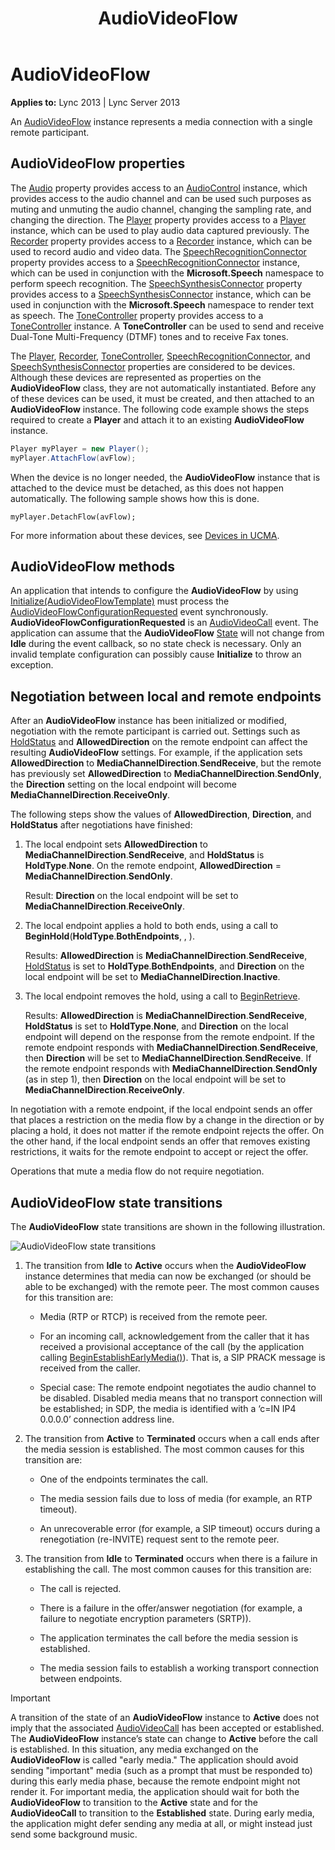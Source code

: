 ﻿---
title: AudioVideoFlow
TOCTitle: AudioVideoFlow
ms:assetid: 095bc495-8338-4cd7-8e1f-6964861728df
ms:mtpsurl: https://msdn.microsoft.com/library/Dn466030(v=office.15)
ms:contentKeyID: 57103023
ms.date: 07/25/2014
mtps_version: v=office.15
dev_langs:
- csharp
---

# AudioVideoFlow


**Applies to:** Lync 2013 | Lync Server 2013

  

An [AudioVideoFlow](https://msdn.microsoft.com/library/hh383533\(v=office.15\)) instance represents a media connection with a single remote participant.

## AudioVideoFlow properties

The [Audio](https://msdn.microsoft.com/library/hh161753\(v=office.15\)) property provides access to an [AudioControl](https://msdn.microsoft.com/library/hh161771\(v=office.15\)) instance, which provides access to the audio channel and can be used such purposes as muting and unmuting the audio channel, changing the sampling rate, and changing the direction. The [Player](https://msdn.microsoft.com/library/hh383679\(v=office.15\)) property provides access to a [Player](https://msdn.microsoft.com/library/hh349780\(v=office.15\)) instance, which can be used to play audio data captured previously. The [Recorder](https://msdn.microsoft.com/library/hh382678\(v=office.15\)) property provides access to a [Recorder](https://msdn.microsoft.com/library/hh381624\(v=office.15\)) instance, which can be used to record audio and video data. The [SpeechRecognitionConnector](https://msdn.microsoft.com/library/hh365919\(v=office.15\)) property provides access to a [SpeechRecognitionConnector](https://msdn.microsoft.com/library/hh383253\(v=office.15\)) instance, which can be used in conjunction with the **Microsoft.Speech** namespace to perform speech recognition. The [SpeechSynthesisConnector](https://msdn.microsoft.com/library/hh382006\(v=office.15\)) property provides access to a [SpeechSynthesisConnector](https://msdn.microsoft.com/library/hh349773\(v=office.15\)) instance, which can be used in conjunction with the **Microsoft.Speech** namespace to render text as speech. The [ToneController](https://msdn.microsoft.com/library/hh348941\(v=office.15\)) property provides access to a [ToneController](https://msdn.microsoft.com/library/hh349643\(v=office.15\)) instance. A **ToneController** can be used to send and receive Dual-Tone Multi-Frequency (DTMF) tones and to receive Fax tones.

The [Player](https://msdn.microsoft.com/library/hh383679\(v=office.15\)), [Recorder](https://msdn.microsoft.com/library/hh382678\(v=office.15\)), [ToneController](https://msdn.microsoft.com/library/hh348941\(v=office.15\)), [SpeechRecognitionConnector](https://msdn.microsoft.com/library/hh365919\(v=office.15\)), and [SpeechSynthesisConnector](https://msdn.microsoft.com/library/hh382006\(v=office.15\)) properties are considered to be devices. Although these devices are represented as properties on the **AudioVideoFlow** class, they are not automatically instantiated. Before any of these devices can be used, it must be created, and then attached to an **AudioVideoFlow** instance. The following code example shows the steps required to create a **Player** and attach it to an existing **AudioVideoFlow** instance.

```csharp
Player myPlayer = new Player();
myPlayer.AttachFlow(avFlow);
```

When the device is no longer needed, the **AudioVideoFlow** instance that is attached to the device must be detached, as this does not happen automatically. The following sample shows how this is done.

    myPlayer.DetachFlow(avFlow);

For more information about these devices, see [Devices in UCMA](https://msdn.microsoft.com/library/dd280152\(v=office.15\)).

## AudioVideoFlow methods

An application that intends to configure the **AudioVideoFlow** by using [Initialize(AudioVideoFlowTemplate)](https://msdn.microsoft.com/library/hh381417\(v=office.15\)) must process the [AudioVideoFlowConfigurationRequested](https://msdn.microsoft.com/library/hh383342\(v=office.15\)) event synchronously. **AudioVideoFlowConfigurationRequested** is an [AudioVideoCall](https://msdn.microsoft.com/library/hh383901\(v=office.15\)) event. The application can assume that the **AudioVideoFlow** [State](https://msdn.microsoft.com/library/hh349893\(v=office.15\)) will not change from **Idle** during the event callback, so no state check is necessary. Only an invalid template configuration can possibly cause **Initialize** to throw an exception.

## Negotiation between local and remote endpoints

After an **AudioVideoFlow** instance has been initialized or modified, negotiation with the remote participant is carried out. Settings such as [HoldStatus](https://msdn.microsoft.com/library/hh349483\(v=office.15\)) and **AllowedDirection** on the remote endpoint can affect the resulting **AudioVideoFlow** settings. For example, if the application sets **AllowedDirection** to **MediaChannelDirection**.**SendReceive**, but the remote has previously set **AllowedDirection** to **MediaChannelDirection**.**SendOnly**, the **Direction** setting on the local endpoint will become **MediaChannelDirection**.**ReceiveOnly**.

The following steps show the values of **AllowedDirection**, **Direction**, and **HoldStatus** after negotiations have finished:

1.  The local endpoint sets **AllowedDirection** to **MediaChannelDirection**.**SendReceive**, and **HoldStatus** is **HoldType**.**None**. On the remote endpoint, **AllowedDirection** = **MediaChannelDirection**.**SendOnly**.
    
    Result: **Direction** on the local endpoint will be set to **MediaChannelDirection**.**ReceiveOnly**.

2.  The local endpoint applies a hold to both ends, using a call to **BeginHold**(**HoldType**.**BothEndpoints**, , ).
    
    Results: **AllowedDirection** is **MediaChannelDirection**.**SendReceive**, [HoldStatus](https://msdn.microsoft.com/library/hh349483\(v=office.15\)) is set to **HoldType**.**BothEndpoints**, and **Direction** on the local endpoint will be set to **MediaChannelDirection**.**Inactive**.

3.  The local endpoint removes the hold, using a call to [BeginRetrieve](https://msdn.microsoft.com/library/hh381101\(v=office.15\)).
    
    Results: **AllowedDirection** is **MediaChannelDirection**.**SendReceive**, **HoldStatus** is set to **HoldType**.**None**, and **Direction** on the local endpoint will depend on the response from the remote endpoint. If the remote endpoint responds with **MediaChannelDirection**.**SendReceive**, then **Direction** will be set to **MediaChannelDirection**.**SendReceive**. If the remote endpoint responds with **MediaChannelDirection**.**SendOnly** (as in step 1), then **Direction** on the local endpoint will be set to **MediaChannelDirection**.**ReceiveOnly**.

In negotiation with a remote endpoint, if the local endpoint sends an offer that places a restriction on the media flow by a change in the direction or by placing a hold, it does not matter if the remote endpoint rejects the offer. On the other hand, if the local endpoint sends an offer that removes existing restrictions, it waits for the remote endpoint to accept or reject the offer.

Operations that mute a media flow do not require negotiation.

## AudioVideoFlow state transitions

The **AudioVideoFlow** state transitions are shown in the following illustration.

![AudioVideoFlow state transitions](images/Dn466030.StateMach_AVFlow(Office.15).jpg "AudioVideoFlow state transitions")

1.  The transition from **Idle** to **Active** occurs when the **AudioVideoFlow** instance determines that media can now be exchanged (or should be able to be exchanged) with the remote peer. The most common causes for this transition are:
    
      - Media (RTP or RTCP) is received from the remote peer.
    
      - For an incoming call, acknowledgement from the caller that it has received a provisional acceptance of the call (by the application calling [BeginEstablishEarlyMedia()](https://msdn.microsoft.com/library/hh365657\(v=office.15\))). That is, a SIP PRACK message is received from the caller.
    
      - Special case: The remote endpoint negotiates the audio channel to be disabled. Disabled media means that no transport connection will be established; in SDP, the media is identified with a ‘c=IN IP4 0.0.0.0’ connection address line.

2.  The transition from **Active** to **Terminated** occurs when a call ends after the media session is established. The most common causes for this transition are:
    
      - One of the endpoints terminates the call.
    
      - The media session fails due to loss of media (for example, an RTP timeout).
    
      - An unrecoverable error (for example, a SIP timeout) occurs during a renegotiation (re-INVITE) request sent to the remote peer.

3.  The transition from **Idle** to **Terminated** occurs when there is a failure in establishing the call. The most common causes for this transition are:
    
      - The call is rejected.
    
      - There is a failure in the offer/answer negotiation (for example, a failure to negotiate encryption parameters (SRTP)).
    
      - The application terminates the call before the media session is established.
    
      - The media session fails to establish a working transport connection between endpoints.


> [!IMPORTANT]
> <P>A transition of the state of an <STRONG>AudioVideoFlow</STRONG> instance to <STRONG>Active</STRONG> does not imply that the associated <A href="https://msdn.microsoft.com/library/hh383901(v=office.15)">AudioVideoCall</A> has been accepted or established. The <STRONG>AudioVideoFlow</STRONG> instance’s state can change to <STRONG>Active</STRONG> before the call is established. In this situation, any media exchanged on the <STRONG>AudioVideoFlow</STRONG> is called "early media." The application should avoid sending "important" media (such as a prompt that must be responded to) during this early media phase, because the remote endpoint might not render it. For important media, the application should wait for both the <STRONG>AudioVideoFlow</STRONG> to transition to the <STRONG>Active</STRONG> state and for the <STRONG>AudioVideoCall</STRONG> to transition to the <STRONG>Established</STRONG> state. During early media, the application might defer sending any media at all, or might instead just send some background music.</P>


